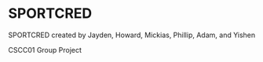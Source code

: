 # SPORTCRED
SPORTCRED created by Jayden, Howard, Mickias, Phillip, Adam, and Yishen

CSCC01 Group Project
